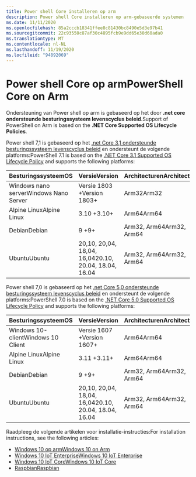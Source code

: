 ```yaml
---
title: Power shell Core installeren op arm
description: Power shell Core installeren op arm-gebaseerde systemen
ms.date: 11/11/2020
ms.openlocfilehash: 85a2cccb18341ffee8c81430bc8490e5d3e97b41
ms.sourcegitcommit: 22c93550c87af30c4895fcb9e9dd65e30d60ada0
ms.translationtype: MT
ms.contentlocale: nl-NL
ms.lasthandoff: 11/19/2020
ms.locfileid: "94892069"
---
```

# <a name="powershell-core-on-arm"></a><span data-ttu-id="87535-103">Power shell Core op arm</span><span class="sxs-lookup"><span data-stu-id="87535-103">PowerShell Core on Arm</span></span>

<span data-ttu-id="87535-104">Ondersteuning van Power shell op arm is gebaseerd op het door **.net core ondersteunde besturingssysteem levenscyclus beleid**.</span><span class="sxs-lookup"><span data-stu-id="87535-104">Support of PowerShell on Arm is based on the **.NET Core Supported OS Lifecycle Policies**.</span></span>

<span data-ttu-id="87535-105">Power shell 7,1 is gebaseerd op het [.net Core 3,1 ondersteunde besturingssysteem levenscyclus beleid](https://github.com/dotnet/core/blob/master/release-notes/3.1/3.1-supported-os.md) en ondersteunt de volgende platforms:</span><span class="sxs-lookup"><span data-stu-id="87535-105">PowerShell 7.1 is based on the [.NET Core 3.1 Supported OS Lifecycle Policy](https://github.com/dotnet/core/blob/master/release-notes/3.1/3.1-supported-os.md) and supports the following platforms:</span></span>

|         <span data-ttu-id="87535-106">Besturingssysteem</span><span class="sxs-lookup"><span data-stu-id="87535-106">OS</span></span>          |          <span data-ttu-id="87535-107">Versie</span><span class="sxs-lookup"><span data-stu-id="87535-107">Version</span></span>           | <span data-ttu-id="87535-108">Architecturen</span><span class="sxs-lookup"><span data-stu-id="87535-108">Architectures</span></span> |          <span data-ttu-id="87535-109">Levenscyclus</span><span class="sxs-lookup"><span data-stu-id="87535-109">Lifecycle</span></span>           |
| ------------------- | -------------------------- | ------------- | ---------------------------- |
| <span data-ttu-id="87535-110">Windows nano server</span><span class="sxs-lookup"><span data-stu-id="87535-110">Windows Nano Server</span></span> | <span data-ttu-id="87535-111">Versie 1803 +</span><span class="sxs-lookup"><span data-stu-id="87535-111">Version 1803+</span></span>              | <span data-ttu-id="87535-112">Arm32</span><span class="sxs-lookup"><span data-stu-id="87535-112">Arm32</span></span>         | <span data-ttu-id="87535-113">[Windows][Windows-lifecycle]</span><span class="sxs-lookup"><span data-stu-id="87535-113">[Windows][Windows-lifecycle]</span></span> |
| <span data-ttu-id="87535-114">Alpine Linux</span><span class="sxs-lookup"><span data-stu-id="87535-114">Alpine Linux</span></span>        | <span data-ttu-id="87535-115">3.10 +</span><span class="sxs-lookup"><span data-stu-id="87535-115">3.10+</span></span>                      | <span data-ttu-id="87535-116">Arm64</span><span class="sxs-lookup"><span data-stu-id="87535-116">Arm64</span></span>         | <span data-ttu-id="87535-117">[Alpine][Alpine-lifecycle]</span><span class="sxs-lookup"><span data-stu-id="87535-117">[Alpine][Alpine-lifecycle]</span></span>   |
| <span data-ttu-id="87535-118">Debian</span><span class="sxs-lookup"><span data-stu-id="87535-118">Debian</span></span>              | <span data-ttu-id="87535-119">9 +</span><span class="sxs-lookup"><span data-stu-id="87535-119">9+</span></span>                         | <span data-ttu-id="87535-120">Arm32, Arm64</span><span class="sxs-lookup"><span data-stu-id="87535-120">Arm32, Arm64</span></span>  | <span data-ttu-id="87535-121">[Debian][Debian-lifecycle]</span><span class="sxs-lookup"><span data-stu-id="87535-121">[Debian][Debian-lifecycle]</span></span>   |
| <span data-ttu-id="87535-122">Ubuntu</span><span class="sxs-lookup"><span data-stu-id="87535-122">Ubuntu</span></span>              | <span data-ttu-id="87535-123">20,10, 20,04, 18,04, 16,04</span><span class="sxs-lookup"><span data-stu-id="87535-123">20.10, 20.04, 18.04, 16.04</span></span> | <span data-ttu-id="87535-124">Arm32, Arm64</span><span class="sxs-lookup"><span data-stu-id="87535-124">Arm32, Arm64</span></span>  | <span data-ttu-id="87535-125">[Ubuntu][Ubuntu-lifecycle]</span><span class="sxs-lookup"><span data-stu-id="87535-125">[Ubuntu][Ubuntu-lifecycle]</span></span>   |

<span data-ttu-id="87535-126">Power shell 7,0 is gebaseerd op het [.net Core 5,0 ondersteunde besturingssysteem levenscyclus beleid](https://github.com/dotnet/core/blob/master/release-notes/5.0/5.0-supported-os.md) en ondersteunt de volgende platforms:</span><span class="sxs-lookup"><span data-stu-id="87535-126">PowerShell 7.0 is based on the [.NET Core 5.0 Supported OS Lifecycle Policy](https://github.com/dotnet/core/blob/master/release-notes/5.0/5.0-supported-os.md) and supports the following platforms:</span></span>

|        <span data-ttu-id="87535-127">Besturingssysteem</span><span class="sxs-lookup"><span data-stu-id="87535-127">OS</span></span>         |          <span data-ttu-id="87535-128">Versie</span><span class="sxs-lookup"><span data-stu-id="87535-128">Version</span></span>           | <span data-ttu-id="87535-129">Architecturen</span><span class="sxs-lookup"><span data-stu-id="87535-129">Architectures</span></span> |          <span data-ttu-id="87535-130">Levenscyclus</span><span class="sxs-lookup"><span data-stu-id="87535-130">Lifecycle</span></span>           |
| ----------------- | -------------------------- | ------------- | ---------------------------- |
| <span data-ttu-id="87535-131">Windows 10-client</span><span class="sxs-lookup"><span data-stu-id="87535-131">Windows 10 Client</span></span> | <span data-ttu-id="87535-132">Versie 1607 +</span><span class="sxs-lookup"><span data-stu-id="87535-132">Version 1607+</span></span>              | <span data-ttu-id="87535-133">Arm64</span><span class="sxs-lookup"><span data-stu-id="87535-133">Arm64</span></span>         | <span data-ttu-id="87535-134">[Windows][Windows-lifecycle]</span><span class="sxs-lookup"><span data-stu-id="87535-134">[Windows][Windows-lifecycle]</span></span> |
| <span data-ttu-id="87535-135">Alpine Linux</span><span class="sxs-lookup"><span data-stu-id="87535-135">Alpine Linux</span></span>      | <span data-ttu-id="87535-136">3.11 +</span><span class="sxs-lookup"><span data-stu-id="87535-136">3.11+</span></span>                      | <span data-ttu-id="87535-137">Arm64</span><span class="sxs-lookup"><span data-stu-id="87535-137">Arm64</span></span>         | <span data-ttu-id="87535-138">[Alpine][Alpine-lifecycle]</span><span class="sxs-lookup"><span data-stu-id="87535-138">[Alpine][Alpine-lifecycle]</span></span>   |
| <span data-ttu-id="87535-139">Debian</span><span class="sxs-lookup"><span data-stu-id="87535-139">Debian</span></span>            | <span data-ttu-id="87535-140">9 +</span><span class="sxs-lookup"><span data-stu-id="87535-140">9+</span></span>                         | <span data-ttu-id="87535-141">Arm32, Arm64</span><span class="sxs-lookup"><span data-stu-id="87535-141">Arm32, Arm64</span></span>  | <span data-ttu-id="87535-142">[Debian][Debian-lifecycle]</span><span class="sxs-lookup"><span data-stu-id="87535-142">[Debian][Debian-lifecycle]</span></span>   |
| <span data-ttu-id="87535-143">Ubuntu</span><span class="sxs-lookup"><span data-stu-id="87535-143">Ubuntu</span></span>            | <span data-ttu-id="87535-144">20,10, 20,04, 18,04, 16,04</span><span class="sxs-lookup"><span data-stu-id="87535-144">20.10, 20.04, 18.04, 16.04</span></span> | <span data-ttu-id="87535-145">Arm32, Arm64</span><span class="sxs-lookup"><span data-stu-id="87535-145">Arm32, Arm64</span></span>  | <span data-ttu-id="87535-146">[Ubuntu][Ubuntu-lifecycle]</span><span class="sxs-lookup"><span data-stu-id="87535-146">[Ubuntu][Ubuntu-lifecycle]</span></span>   |

[Windows-lifecycle]: https://support.microsoft.com/help/13853/windows-lifecycle-fact-sheet
[Alpine-lifecycle]: https://wiki.alpinelinux.org/wiki/Alpine_Linux:Releases
[Debian-lifecycle]: https://wiki.debian.org/DebianReleases
[Ubuntu-lifecycle]: https://wiki.ubuntu.com/Releases

<span data-ttu-id="87535-147">Raadpleeg de volgende artikelen voor installatie-instructies:</span><span class="sxs-lookup"><span data-stu-id="87535-147">For installation instructions, see the following articles:</span></span>

- [<span data-ttu-id="87535-148">Windows 10 op arm</span><span class="sxs-lookup"><span data-stu-id="87535-148">Windows 10 on Arm</span></span>](installing-powershell-core-on-windows.md#installing-the-zip-package)
- [<span data-ttu-id="87535-149">Windows 10 IoT Enterprise</span><span class="sxs-lookup"><span data-stu-id="87535-149">Windows 10 IoT Enterprise</span></span>](installing-powershell-core-on-windows.md#deploying-on-windows-10-iot-enterprise)
- [<span data-ttu-id="87535-150">Windows 10 IoT Core</span><span class="sxs-lookup"><span data-stu-id="87535-150">Windows 10 IoT Core</span></span>](installing-powershell-core-on-windows.md#deploying-on-windows-10-iot-core)
- [<span data-ttu-id="87535-151">Raspbian</span><span class="sxs-lookup"><span data-stu-id="87535-151">Raspbian</span></span>](installing-powershell-core-on-linux.md#raspbian)
